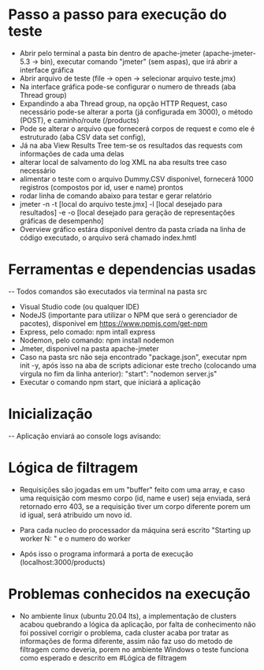 # Passo a passo para execução do teste

* Abrir pelo terminal a pasta bin dentro de apache-jmeter (apache-jmeter-5.3 -> bin), executar comando "jmeter" (sem aspas), que irá abrir a interface gráfica
* Abrir arquivo de teste (file -> open -> selecionar arquivo teste.jmx)
* Na interface gráfica pode-se configurar o numero de threads (aba Thread group)
* Expandindo a aba Thread group, na opção HTTP Request, caso necessário pode-se alterar a porta (já configurada em 3000), o método (POST), e caminho/route (/products)
* Pode se alterar o arquivo que fornecerá corpos de request e como ele é estruturado (aba CSV data set config),
* Já na aba View Results Tree tem-se os resultados das requests com informações de cada uma delas
* alterar local de salvamento do log XML na aba results tree caso necessário
* alimentar o teste com o arquivo Dummy.CSV disponivel, fornecerá 1000 registros (compostos por id, user e name) prontos
* rodar linha de comando abaixo para testar e gerar relatório
* jmeter -n -t [local do arquivo teste.jmx] -l [local desejado para resultados] -e -o [local desejado para geração de representações gráficas de desempenho]
* Overview gráfico estára disponivel dentro da pasta criada na linha de código executado, o arquivo será chamado index.hmtl

# Ferramentas e dependencias usadas
-- Todos comandos são executados via terminal na pasta src

* Visual Studio code (ou qualquer IDE)
* NodeJS (importante para utilizar o NPM que será o gerenciador de pacotes), disponivel em https://www.npmjs.com/get-npm
* Express, pelo comado: npm intall express
* Nodemon, pelo comando: npm install nodemon
* Jmeter, disponivel na pasta apache-jmeter
* Caso na pasta src não seja encontrado "package.json", executar npm init -y, após isso na aba de scripts adicionar este trecho (colocando uma virgula no fim da 
linha anterior): "start": "nodemon server.js"
* Executar o comando npm start, que iniciará a aplicação

# Inicialização
-- Aplicação enviará ao console logs avisando:

# Lógica de filtragem
* Requisições são jogadas em um "buffer" feito com uma array, e caso uma requisição com mesmo corpo (id, name e user)
seja enviada, será retornado erro 403, se a requisição tiver um corpo diferente porem um id igual, será atribuido um novo id.

* Para cada nucleo do processador da máquina será escrito "Starting up worker N: " e o numero do worker
* Após isso o programa informará a porta de execução (localhost:3000/products)

# Problemas conhecidos na execução
- No ambiente linux (ubuntu 20.04 lts), a implementação de clusters acabou quebrando a lógica da aplicação, por falta de conhecimento não foi possivel corrigir o problema,
cada cluster acaba por tratar as informações de forma diferente, assim não faz uso do metodo de filtragem como deveria,
porem no ambiente Windows o teste funciona como esperado e descrito em #Lógica de filtragem



